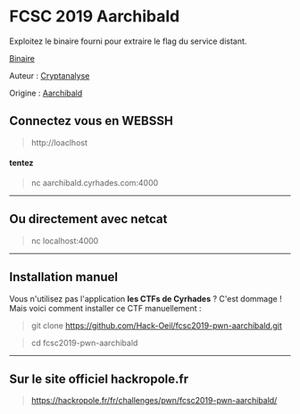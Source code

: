 # FCSC 2019 Aarchibald

Exploitez le binaire fourni pour extraire le flag du service distant.

[Binaire](aarchibald.bin)



Auteur : [Cryptanalyse](https://twitter.com/Cryptanalyse)

Origine : [Aarchibald](https://hackropole.fr/fr/challenges/pwn/fcsc2019-pwn-aarchibald/)


## Connectez vous en WEBSSH
> http://loaclhost

#### tentez 
> nc aarchibald.cyrhades.com:4000


-----------

## Ou directement avec netcat
> nc localhost:4000


-----------

## Installation manuel
Vous n'utilisez pas l'application **les CTFs de Cyrhades** ? C'est dommage !
Mais voici comment installer ce CTF manuellement :

> git clone https://github.com/Hack-Oeil/fcsc2019-pwn-aarchibald.git

> cd fcsc2019-pwn-aarchibald


-----------

## Sur le site officiel hackropole.fr
> https://hackropole.fr/fr/challenges/pwn/fcsc2019-pwn-aarchibald/